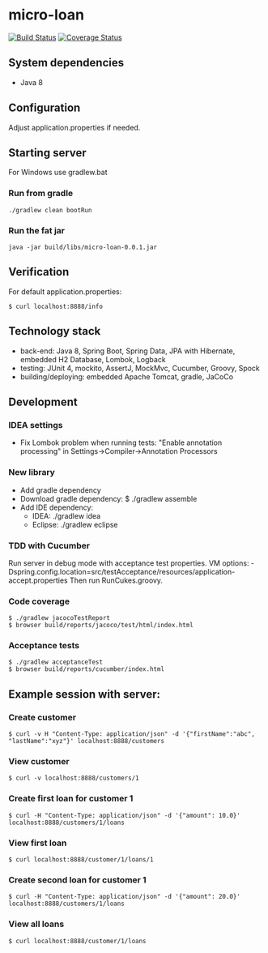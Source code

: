 # micro-loan
[![Build Status](https://travis-ci.org/dst/micro-loan.svg)](https://travis-ci.org/dst/micro-loan)
[![Coverage Status](https://coveralls.io/repos/dst/micro-loan/badge.png)](https://coveralls.io/r/dst/micro-loan)

## System dependencies
- Java 8

## Configuration
Adjust application.properties if needed.

## Starting server
For Windows use gradlew.bat

### Run from gradle

    ./gradlew clean bootRun

### Run the fat jar

    java -jar build/libs/micro-loan-0.0.1.jar

## Verification
For default application.properties:

    $ curl localhost:8888/info

## Technology stack
- back-end: Java 8, Spring Boot, Spring Data, JPA with Hibernate, embedded H2 Database, Lombok, Logback
- testing: JUnit 4, mockito, AssertJ, MockMvc, Cucumber, Groovy, Spock
- building/deploying: embedded Apache Tomcat, gradle, JaCoCo

## Development

### IDEA settings
- Fix Lombok problem when running tests: "Enable annotation processing" in Settings->Compiler->Annotation Processors

### New library
- Add gradle dependency
- Download gradle dependency: $ ./gradlew assemble
- Add IDE dependency:
    - IDEA: ./gradlew idea
    - Eclipse: ./gradlew eclipse

### TDD with Cucumber
Run server in debug mode with acceptance test properties. VM options: -Dspring.config.location=src/testAcceptance/resources/application-accept.properties
Then run RunCukes.groovy.
    
### Code coverage
    $ ./gradlew jacocoTestReport
    $ browser build/reports/jacoco/test/html/index.html

### Acceptance tests
    $ ./gradlew acceptanceTest
    $ browser build/reports/cucumber/index.html

## Example session with server:
### Create customer
    $ curl -v H "Content-Type: application/json" -d '{"firstName":"abc", "lastName":"xyz"}' localhost:8888/customers

### View customer
    $ curl -v localhost:8888/customers/1

### Create first loan for customer 1
    $ curl -H "Content-Type: application/json" -d '{"amount": 10.0}' localhost:8888/customers/1/loans

### View first loan
    $ curl localhost:8888/customer/1/loans/1

### Create second loan for customer 1
    $ curl -H "Content-Type: application/json" -d '{"amount": 20.0}' localhost:8888/customers/1/loans

### View all loans
    $ curl localhost:8888/customer/1/loans
